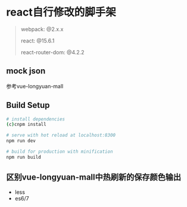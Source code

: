 # react自行修改的脚手架

> webpack: @2.x.x
>
> react: @15.6.1
>
> react-router-dom: @4.2.2

## mock json
参考vue-longyuan-mall

## Build Setup

``` bash
# install dependencies
(c)cnpm install

# serve with hot reload at localhost:8300
npm run dev

# build for production with minification
npm run build

```

## 区别vue-longyuan-mall中热刷新的保存颜色输出
+ less
+ es6/7
